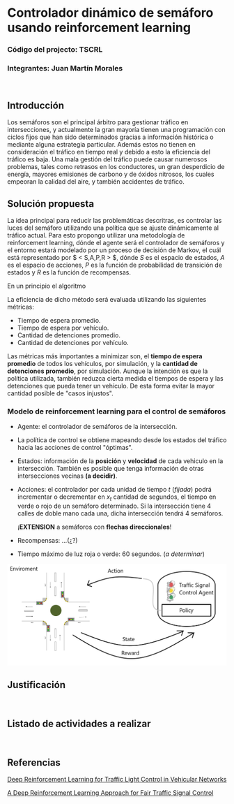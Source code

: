 # Controlador dinámico de semáforo usando reinforcement learning
### Código del projecto: TSCRL
### Integrantes: Juan Martín Morales
<br>  

## Introducción

Los semáforos son el principal árbitro para gestionar tráfico en intersecciones, y actualmente la gran mayoría tienen una programación con ciclos fijos que han sido determinados gracias a información histórica o mediante alguna estrategia particular. Además estos no tienen en consideración el tráfico en tiempo real y debido a esto la eficiencia del tráfico es baja. Una mala gestión del tráfico puede causar numerosos problemas, tales como retrasos en los conductores, un gran desperdicio de energía, mayores emisiones de carbono y de óxidos nitrosos, los cuales empeoran la calidad del aire, y también accidentes de tráfico.  

## Solución propuesta

La idea principal para reducir las problemáticas descritras, es controlar las luces del semáforo utilizando una política que se ajuste dinámicamente al tráfico actual. Para esto propongo utilizar una metodología de reinforcement learning, dónde el agente será el controlador de semáforos y el entorno estará modelado por un proceso de decisión de Markov, el cuál está representado por $ < S,A,P,R > $, dónde $S$ es el espacio de estados, $A$ es el espacio de acciones, $P$ es la función de probabilidad de transición de estados y $R$ es la función de recompensas.  

En un principio el algoritmo 

La eficiencia de dicho método será evaluada utilizando las siguientes métricas:

+ Tiempo de espera promedio.
+ Tiempo de espera por vehículo.
+ Cantidad de detenciones promedio.
+ Cantidad de detenciones por vehículo.

Las métricas más importantes a minimizar son, el **tiempo de espera promedio** de todos los vehículos, por simulación, y la **cantidad de detenciones promedio**, por simulación. Aunque la intención es que la política utilizada, también reduzca cierta medida el tiempos de espera y las detenciones que pueda tener un vehículo. De esta forma evitar la mayor cantidad posible de "casos injustos".

### Modelo de reinforcement learning para el control de semáforos

+ Agente: el controlador de semáforos de la intersección.

+ La política de control se obtiene mapeando desde los estados del tráfico hacia las acciones de control "óptimas".

+ Estados: información de la **posición** y **velocidad** de cada vehiculo en la intersección. También es posible que tenga información de otras intersecciones vecinas **(a decidir)**.

+ Acciones: el controlador por cada unidad de tiempo $t$ (*fijada*) podrá incrementar o decrementar en $x_t$ cantidad de segundos, el tiempo en verde o rojo de un semáforo determinado. Si la intersección tiene 4 calles de doble mano cada una, dicha intersección tendrá 4 semáforos.

    ¡**EXTENSION** a semáforos con **flechas direccionales**!

+ Recompensas: ...(¿?)


+ Tiempo máximo de luz roja o verde: 60 segundos. (*a determinar*)

![](./images/reinforcement_learning_traffic_model.png)


## Justificación
<br>  

## Listado de actividades a realizar
<br>  

## Referencias
[Deep Reinforcement Learning for Traffic Light Control in Vehicular Networks](https://arxiv.org/abs/1803.11115)   

[A Deep Reinforcement Learning Approach for Fair Traffic Signal Control](https://www.researchgate.net/publication/353375159_A_Deep_Reinforcement_Learning_Approach_for_Fair_Traffic_Signal_Control)